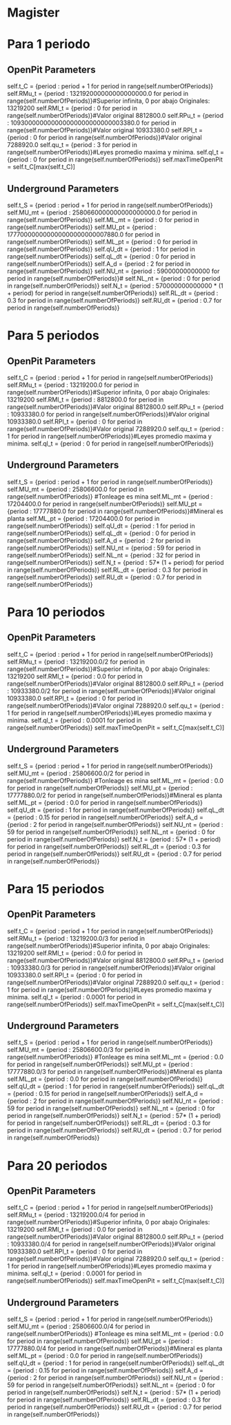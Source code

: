 # Magister


# Para 1 periodo

## OpenPit Parameters
self.t_C   = {period : period + 1 for period in range(self.numberOfPeriods)}
self.RMu_t = {period : 132192000000000000000.0 for period in range(self.numberOfPeriods)}#Superior infinita, 0 por abajo Originales: 13219200
self.RMl_t = {period : 0 for period in range(self.numberOfPeriods)}#Valor original 8812800.0
self.RPu_t = {period : 109300000000000000000000000003380.0 for period in range(self.numberOfPeriods)}#Valor original 10933380.0
self.RPl_t = {period : 0 for period in range(self.numberOfPeriods)}#Valor original 7288920.0 
self.qu_t  = {period : 3 for period in range(self.numberOfPeriods)}#Leyes promedio maxima y minima.
self.ql_t  = {period : 0 for period in range(self.numberOfPeriods)}
self.maxTimeOpenPit = self.t_C[max(self.t_C)]

## Underground Parameters
self.t_S   = {period : period + 1 for period in range(self.numberOfPeriods)}
self.MU_mt = {period : 2580660000000000000000.0  for period in range(self.numberOfPeriods)}
self.ML_mt = {period : 0 for period in range(self.numberOfPeriods)}
self.MU_pt = {period : 177700000000000000000000007880.0  for period in range(self.numberOfPeriods)}
self.ML_pt = {period : 0  for period in range(self.numberOfPeriods)}
self.qU_dt = {period : 1 for period in range(self.numberOfPeriods)}
self.qL_dt = {period : 0 for period in range(self.numberOfPeriods)}
self.A_d   = {period : 2 for period in range(self.numberOfPeriods)}
self.NU_nt = {period : 59000000000000 for period in range(self.numberOfPeriods)}# 
self.NL_nt = {period : 0 for period in range(self.numberOfPeriods)}
self.N_t   = {period : 570000000000000 * (1 + period) for period in range(self.numberOfPeriods)}
self.RL_dt = {period : 0.3 for period in range(self.numberOfPeriods)}
self.RU_dt = {period : 0.7 for period in range(self.numberOfPeriods)}


# Para 5 periodos

## OpenPit Parameters
self.t_C   = {period : period + 1 for period in range(self.numberOfPeriods)}
self.RMu_t = {period : 13219200.0 for period in range(self.numberOfPeriods)}#Superior infinita, 0 por abajo Originales: 13219200
self.RMl_t = {period : 8812800.0 for period in range(self.numberOfPeriods)}#Valor original 8812800.0
self.RPu_t = {period : 10933380.0 for period in range(self.numberOfPeriods)}#Valor original 10933380.0
self.RPl_t = {period : 0 for period in range(self.numberOfPeriods)}#Valor original 7288920.0 
self.qu_t  = {period : 1 for period in range(self.numberOfPeriods)}#Leyes promedio maxima y minima.
self.ql_t  = {period : 0 for period in range(self.numberOfPeriods)}

## Underground Parameters
self.t_S   = {period : period + 1 for period in range(self.numberOfPeriods)}
self.MU_mt = {period : 25806600.0  for period in range(self.numberOfPeriods)} #Tonleage es mina
self.ML_mt = {period : 17204400.0  for period in range(self.numberOfPeriods)}
self.MU_pt = {period : 17777880.0   for period in range(self.numberOfPeriods)}#Mineral es planta
self.ML_pt = {period : 17204400.0 for period in range(self.numberOfPeriods)}
self.qU_dt = {period : 1 for period in range(self.numberOfPeriods)}
self.qL_dt = {period : 0 for period in range(self.numberOfPeriods)}
self.A_d   = {period : 2 for period in range(self.numberOfPeriods)}
self.NU_nt = {period : 59 for period in range(self.numberOfPeriods)} 
self.NL_nt = {period : 32 for period in range(self.numberOfPeriods)}
self.N_t   = {period : 57* (1 + period) for period in range(self.numberOfPeriods)}
self.RL_dt = {period : 0.3 for period in range(self.numberOfPeriods)}
self.RU_dt = {period : 0.7 for period in range(self.numberOfPeriods)}



# Para 10 periodos

## OpenPit Parameters
self.t_C   = {period : period + 1 for period in range(self.numberOfPeriods)}
self.RMu_t = {period : 13219200.0/2 for period in range(self.numberOfPeriods)}#Superior infinita, 0 por abajo Originales: 13219200
self.RMl_t = {period : 0.0 for period in range(self.numberOfPeriods)}#Valor original 8812800.0
self.RPu_t = {period : 10933380.0/2 for period in range(self.numberOfPeriods)}#Valor original 10933380.0
self.RPl_t = {period : 0 for period in range(self.numberOfPeriods)}#Valor original 7288920.0 
self.qu_t  = {period : 1 for period in range(self.numberOfPeriods)}#Leyes promedio maxima y minima.
self.ql_t  = {period : 0.0001 for period in range(self.numberOfPeriods)}
self.maxTimeOpenPit = self.t_C[max(self.t_C)]

## Underground Parameters
self.t_S   = {period : period + 1 for period in range(self.numberOfPeriods)}
self.MU_mt = {period : 25806600.0/2  for period in range(self.numberOfPeriods)} #Tonleage es mina
self.ML_mt = {period : 0.0  for period in range(self.numberOfPeriods)}
self.MU_pt = {period : 17777880.0/2  for period in range(self.numberOfPeriods)}#Mineral es planta
self.ML_pt = {period : 0.0 for period in range(self.numberOfPeriods)}
self.qU_dt = {period : 1 for period in range(self.numberOfPeriods)}
self.qL_dt = {period : 0.15 for period in range(self.numberOfPeriods)}
self.A_d   = {period : 2 for period in range(self.numberOfPeriods)}
self.NU_nt = {period : 59 for period in range(self.numberOfPeriods)} 
self.NL_nt = {period : 0 for period in range(self.numberOfPeriods)}
self.N_t   = {period : 57* (1 + period) for period in range(self.numberOfPeriods)}
self.RL_dt = {period : 0.3 for period in range(self.numberOfPeriods)}
self.RU_dt = {period : 0.7 for period in range(self.numberOfPeriods)}



# Para 15 periodos

## OpenPit Parameters
self.t_C   = {period : period + 1 for period in range(self.numberOfPeriods)}
self.RMu_t = {period : 13219200.0/3 for period in range(self.numberOfPeriods)}#Superior infinita, 0 por abajo Originales: 13219200
self.RMl_t = {period : 0.0 for period in range(self.numberOfPeriods)}#Valor original 8812800.0
self.RPu_t = {period : 10933380.0/3 for period in range(self.numberOfPeriods)}#Valor original 10933380.0
self.RPl_t = {period : 0 for period in range(self.numberOfPeriods)}#Valor original 7288920.0 
self.qu_t  = {period : 1 for period in range(self.numberOfPeriods)}#Leyes promedio maxima y minima.
self.ql_t  = {period : 0.0001 for period in range(self.numberOfPeriods)}
self.maxTimeOpenPit = self.t_C[max(self.t_C)]

## Underground Parameters
self.t_S   = {period : period + 1 for period in range(self.numberOfPeriods)}
self.MU_mt = {period : 25806600.0/3  for period in range(self.numberOfPeriods)} #Tonleage es mina
self.ML_mt = {period : 0.0  for period in range(self.numberOfPeriods)}
self.MU_pt = {period : 17777880.0/3  for period in range(self.numberOfPeriods)}#Mineral es planta
self.ML_pt = {period : 0.0 for period in range(self.numberOfPeriods)}
self.qU_dt = {period : 1 for period in range(self.numberOfPeriods)}
self.qL_dt = {period : 0.15 for period in range(self.numberOfPeriods)}
self.A_d   = {period : 2 for period in range(self.numberOfPeriods)}
self.NU_nt = {period : 59 for period in range(self.numberOfPeriods)} 
self.NL_nt = {period : 0 for period in range(self.numberOfPeriods)}
self.N_t   = {period : 57* (1 + period) for period in range(self.numberOfPeriods)}
self.RL_dt = {period : 0.3 for period in range(self.numberOfPeriods)}
self.RU_dt = {period : 0.7 for period in range(self.numberOfPeriods)}



# Para 20 periodos

## OpenPit Parameters
self.t_C   = {period : period + 1 for period in range(self.numberOfPeriods)}
self.RMu_t = {period : 13219200.0/4 for period in range(self.numberOfPeriods)}#Superior infinita, 0 por abajo Originales: 13219200
self.RMl_t = {period : 0.0 for period in range(self.numberOfPeriods)}#Valor original 8812800.0
self.RPu_t = {period : 10933380.0/4 for period in range(self.numberOfPeriods)}#Valor original 10933380.0
self.RPl_t = {period : 0 for period in range(self.numberOfPeriods)}#Valor original 7288920.0 
self.qu_t  = {period : 1 for period in range(self.numberOfPeriods)}#Leyes promedio maxima y minima.
self.ql_t  = {period : 0.0001 for period in range(self.numberOfPeriods)}
self.maxTimeOpenPit = self.t_C[max(self.t_C)]

## Underground Parameters
self.t_S   = {period : period + 1 for period in range(self.numberOfPeriods)}
self.MU_mt = {period : 25806600.0/4  for period in range(self.numberOfPeriods)} #Tonleage es mina
self.ML_mt = {period : 0.0  for period in range(self.numberOfPeriods)}
self.MU_pt = {period : 17777880.0/4  for period in range(self.numberOfPeriods)}#Mineral es planta
self.ML_pt = {period : 0.0 for period in range(self.numberOfPeriods)}
self.qU_dt = {period : 1 for period in range(self.numberOfPeriods)}
self.qL_dt = {period : 0.15 for period in range(self.numberOfPeriods)}
self.A_d   = {period : 2 for period in range(self.numberOfPeriods)}
self.NU_nt = {period : 59 for period in range(self.numberOfPeriods)} 
self.NL_nt = {period : 0 for period in range(self.numberOfPeriods)}
self.N_t   = {period : 57* (1 + period) for period in range(self.numberOfPeriods)}
self.RL_dt = {period : 0.3 for period in range(self.numberOfPeriods)}
self.RU_dt = {period : 0.7 for period in range(self.numberOfPeriods)}

